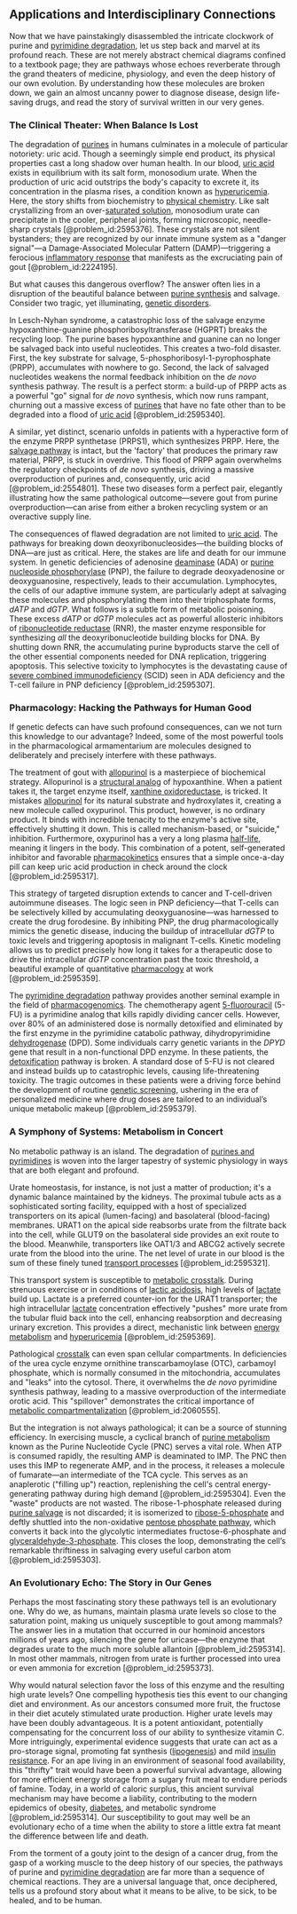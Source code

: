 ## Applications and Interdisciplinary Connections

Now that we have painstakingly disassembled the intricate clockwork of purine and [pyrimidine degradation](@article_id:178468), let us step back and marvel at its profound reach. These are not merely abstract chemical diagrams confined to a textbook page; they are pathways whose echoes reverberate through the grand theaters of medicine, physiology, and even the deep history of our own evolution. By understanding how these molecules are broken down, we gain an almost uncanny power to diagnose disease, design life-saving drugs, and read the story of survival written in our very genes.

### The Clinical Theater: When Balance Is Lost

The degradation of [purines](@article_id:171220) in humans culminates in a molecule of particular notoriety: uric acid. Though a seemingly simple end product, its physical properties cast a long shadow over human health. In our blood, [uric acid](@article_id:154848) exists in equilibrium with its salt form, monosodium urate. When the production of uric acid outstrips the body's capacity to excrete it, its concentration in the plasma rises, a condition known as [hyperuricemia](@article_id:166057). Here, the story shifts from biochemistry to [physical chemistry](@article_id:144726). Like salt crystallizing from an over-[saturated solution](@article_id:140926), monosodium urate can precipitate in the cooler, peripheral joints, forming microscopic, needle-sharp crystals [@problem_id:2595376]. These crystals are not silent bystanders; they are recognized by our innate immune system as a "danger signal"—a Damage-Associated Molecular Pattern (DAMP)—triggering a ferocious [inflammatory response](@article_id:166316) that manifests as the excruciating pain of gout [@problem_id:2224195].

But what causes this dangerous overflow? The answer often lies in a disruption of the beautiful balance between [purine synthesis](@article_id:175636) and salvage. Consider two tragic, yet illuminating, [genetic disorders](@article_id:261465).

In Lesch-Nyhan syndrome, a catastrophic loss of the salvage enzyme hypoxanthine-guanine phosphoribosyltransferase (HGPRT) breaks the recycling loop. The purine bases hypoxanthine and guanine can no longer be salvaged back into useful nucleotides. This creates a two-fold disaster. First, the key substrate for salvage, 5-phosphoribosyl-1-pyrophosphate (PRPP), accumulates with nowhere to go. Second, the lack of salvaged nucleotides weakens the normal feedback inhibition on the *de novo* synthesis pathway. The result is a perfect storm: a build-up of PRPP acts as a powerful "go" signal for *de novo* synthesis, which now runs rampant, churning out a massive excess of [purines](@article_id:171220) that have no fate other than to be degraded into a flood of [uric acid](@article_id:154848) [@problem_id:2595340].

A similar, yet distinct, scenario unfolds in patients with a hyperactive form of the enzyme PRPP synthetase (PRPS1), which synthesizes PRPP. Here, the [salvage pathway](@article_id:274942) is intact, but the 'factory' that produces the primary raw material, PRPP, is stuck in overdrive. This flood of PRPP again overwhelms the regulatory checkpoints of *de novo* synthesis, driving a massive overproduction of purines and, consequently, uric acid [@problem_id:2554801]. These two diseases form a perfect pair, elegantly illustrating how the same pathological outcome—severe gout from purine overproduction—can arise from either a broken recycling system or an overactive supply line.

The consequences of flawed degradation are not limited to [uric acid](@article_id:154848). The pathways for breaking down deoxyribonucleosides—the building blocks of DNA—are just as critical. Here, the stakes are life and death for our immune system. In genetic deficiencies of adenosine [deaminase](@article_id:201123) (ADA) or [purine nucleoside phosphorylase](@article_id:177280) (PNP), the failure to degrade deoxyadenosine or deoxyguanosine, respectively, leads to their accumulation. Lymphocytes, the cells of our adaptive immune system, are particularly adept at salvaging these molecules and phosphorylating them into their triphosphate forms, $dATP$ and $dGTP$. What follows is a subtle form of metabolic poisoning. These excess $dATP$ or $dGTP$ molecules act as powerful allosteric inhibitors of [ribonucleotide reductase](@article_id:171403) (RNR), the master enzyme responsible for synthesizing *all* the deoxyribonucleotide building blocks for DNA. By shutting down RNR, the accumulating purine byproducts starve the cell of the other essential components needed for DNA replication, triggering apoptosis. This selective toxicity to lymphocytes is the devastating cause of [severe combined immunodeficiency](@article_id:180393) (SCID) seen in ADA deficiency and the T-cell failure in PNP deficiency [@problem_id:2595307].

### Pharmacology: Hacking the Pathways for Human Good

If genetic defects can have such profound consequences, can we not turn this knowledge to our advantage? Indeed, some of the most powerful tools in the pharmacological armamentarium are molecules designed to deliberately and precisely interfere with these pathways.

The treatment of gout with [allopurinol](@article_id:174673) is a masterpiece of biochemical strategy. Allopurinol is a [structural analog](@article_id:172484) of hypoxanthine. When a patient takes it, the target enzyme itself, [xanthine oxidoreductase](@article_id:163478), is tricked. It mistakes [allopurinol](@article_id:174673) for its natural substrate and hydroxylates it, creating a new molecule called oxypurinol. This product, however, is no ordinary product. It binds with incredible tenacity to the enzyme's active site, effectively shutting it down. This is called mechanism-based, or "suicide," inhibition. Furthermore, oxypurinol has a very a long plasma [half-life](@article_id:144349), meaning it lingers in the body. This combination of a potent, self-generated inhibitor and favorable [pharmacokinetics](@article_id:135986) ensures that a simple once-a-day pill can keep uric acid production in check around the clock [@problem_id:2595317].

This strategy of targeted disruption extends to cancer and T-cell-driven autoimmune diseases. The logic seen in PNP deficiency—that T-cells can be selectively killed by accumulating deoxyguanosine—was harnessed to create the drug forodesine. By inhibiting PNP, the drug pharmacologically mimics the genetic disease, inducing the buildup of intracellular $dGTP$ to toxic levels and triggering apoptosis in malignant T-cells. Kinetic modeling allows us to predict precisely how long it takes for a therapeutic dose to drive the intracellular $dGTP$ concentration past the toxic threshold, a beautiful example of quantitative [pharmacology](@article_id:141917) at work [@problem_id:2595359].

The [pyrimidine degradation](@article_id:178468) pathway provides another seminal example in the field of [pharmacogenomics](@article_id:136568). The chemotherapy agent [5-fluorouracil](@article_id:268348) (5-FU) is a pyrimidine analog that kills rapidly dividing cancer cells. However, over $80\%$ of an administered dose is normally detoxified and eliminated by the first enzyme in the pyrimidine catabolic pathway, dihydropyrimidine [dehydrogenase](@article_id:185360) (DPD). Some individuals carry genetic variants in the $DPYD$ gene that result in a non-functional DPD enzyme. In these patients, the [detoxification](@article_id:169967) pathway is broken. A standard dose of 5-FU is not cleared and instead builds up to catastrophic levels, causing life-threatening toxicity. The tragic outcomes in these patients were a driving force behind the development of routine [genetic screening](@article_id:271670), ushering in the era of personalized medicine where drug doses are tailored to an individual’s unique metabolic makeup [@problem_id:2595379].

### A Symphony of Systems: Metabolism in Concert

No metabolic pathway is an island. The degradation of [purines and pyrimidines](@article_id:168128) is woven into the larger tapestry of systemic physiology in ways that are both elegant and profound.

Urate homeostasis, for instance, is not just a matter of production; it's a dynamic balance maintained by the kidneys. The proximal tubule acts as a sophisticated sorting facility, equipped with a host of specialized transporters on its apical (lumen-facing) and basolateral (blood-facing) membranes. URAT1 on the apical side reabsorbs urate from the filtrate back into the cell, while GLUT9 on the basolateral side provides an exit route to the blood. Meanwhile, transporters like OAT1/3 and ABCG2 actively secrete urate from the blood into the urine. The net level of urate in our blood is the sum of these finely tuned [transport processes](@article_id:177498) [@problem_id:2595321].

This transport system is susceptible to [metabolic crosstalk](@article_id:178279). During strenuous exercise or in conditions of [lactic acidosis](@article_id:149357), high levels of [lactate](@article_id:173623) build up. Lactate is a preferred counter-ion for the URAT1 transporter; the high intracellular [lactate](@article_id:173623) concentration effectively "pushes" more urate from the tubular fluid back into the cell, enhancing reabsorption and decreasing urinary excretion. This provides a direct, mechanistic link between [energy metabolism](@article_id:178508) and [hyperuricemia](@article_id:166057) [@problem_id:2595369].

Pathological [crosstalk](@article_id:135801) can even span cellular compartments. In deficiencies of the urea cycle enzyme ornithine transcarbamoylase (OTC), carbamoyl phosphate, which is normally consumed in the mitochondria, accumulates and "leaks" into the cytosol. There, it overwhelms the *de novo* pyrimidine synthesis pathway, leading to a massive overproduction of the intermediate orotic acid. This "spillover" demonstrates the critical importance of [metabolic compartmentalization](@article_id:177785) [@problem_id:2060555].

But the integration is not always pathological; it can be a source of stunning efficiency. In exercising muscle, a cyclical branch of [purine metabolism](@article_id:167759) known as the Purine Nucleotide Cycle (PNC) serves a vital role. When ATP is consumed rapidly, the resulting AMP is deaminated to IMP. The PNC then uses this IMP to regenerate AMP, and in the process, it releases a molecule of fumarate—an intermediate of the TCA cycle. This serves as an anaplerotic ("filling up") reaction, replenishing the cell's central energy-generating pathway during high demand [@problem_id:2595304]. Even the "waste" products are not wasted. The ribose-1-phosphate released during [purine salvage](@article_id:167185) is not discarded; it is isomerized to [ribose-5-phosphate](@article_id:173096) and deftly shuttled into the non-oxidative [pentose phosphate pathway](@article_id:174496), which converts it back into the glycolytic intermediates fructose-6-phosphate and [glyceraldehyde-3-phosphate](@article_id:152372). This closes the loop, demonstrating the cell’s remarkable thriftiness in salvaging every useful carbon atom [@problem_id:2595303].

### An Evolutionary Echo: The Story in Our Genes

Perhaps the most fascinating story these pathways tell is an evolutionary one. Why do we, as humans, maintain plasma urate levels so close to the saturation point, making us uniquely susceptible to gout among mammals? The answer lies in a mutation that occurred in our hominoid ancestors millions of years ago, silencing the gene for uricase—the enzyme that degrades urate to the much more soluble allantoin [@problem_id:2595314]. In most other mammals, nitrogen from urate is further processed into urea or even ammonia for excretion [@problem_id:2595373].

Why would natural selection favor the loss of this enzyme and the resulting high urate levels? One compelling hypothesis ties this event to our changing diet and environment. As our ancestors consumed more fruit, the fructose in their diet acutely stimulated urate production. Higher urate levels may have been doubly advantageous. It is a potent antioxidant, potentially compensating for the concurrent loss of our ability to synthesize vitamin C. More intriguingly, experimental evidence suggests that urate can act as a pro-storage signal, promoting fat synthesis ([lipogenesis](@article_id:178193)) and mild [insulin resistance](@article_id:147816). For an ape living in an environment of seasonal food availability, this "thrifty" trait would have been a powerful survival advantage, allowing for more efficient energy storage from a sugary fruit meal to endure periods of famine. Today, in a world of caloric surplus, this ancient survival mechanism may have become a liability, contributing to the modern epidemics of obesity, [diabetes](@article_id:152548), and metabolic syndrome [@problem_id:2595314]. Our susceptibility to gout may well be an evolutionary echo of a time when the ability to store a little extra fat meant the difference between life and death.

From the torment of a gouty joint to the design of a cancer drug, from the gasp of a working muscle to the deep history of our species, the pathways of purine and [pyrimidine degradation](@article_id:178468) are far more than a sequence of chemical reactions. They are a universal language that, once deciphered, tells us a profound story about what it means to be alive, to be sick, to be healed, and to be human.